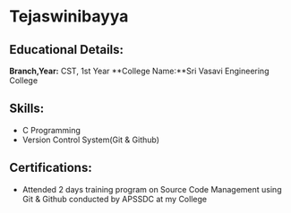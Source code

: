 # Tejaswinibayya
## Educational Details:
**Branch,Year:** CST, 1st Year
**College Name:**Sri Vasavi Engineering College
## Skills:

- C Programming
- Version Control System(Git & Github)
## Certifications:
- Attended 2 days training program on Source Code Management using Git & Github conducted by APSSDC at my College
